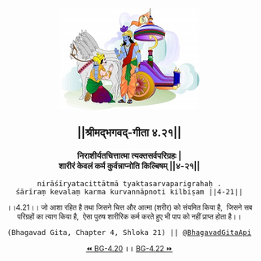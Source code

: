 <center><img src="../../asset/BG.png" alt="#API #bhagavadgitaapi #slok #nodejs #js #api #gitaapi #krishna #hinduism #vedic #ISKCON #shreemadbhagavadgita #technology"/>
<h2>||श्रीमद्‍भगवद्‍-गीता ४.२१||</h2>
<h3>निराशीर्यतचित्तात्मा त्यक्तसर्वपरिग्रहः |<br/>शारीरं केवलं कर्म कुर्वन्नाप्नोति किल्बिषम् ||४-२१||</h3>
<pre>nirāśīryatacittātmā tyaktasarvaparigrahaḥ .<br/>śārīraṃ kevalaṃ karma kurvannāpnoti kilbiṣam ||4-21||</pre>
<p>।।4.21।। जो आशा रहित है तथा जिसने चित्त और आत्मा (शरीर) को संयमित किया है,  जिसने सब परिग्रहों का त्याग किया है,  ऐसा पुरुष शारीरिक कर्म करते हुए भी पाप को नहीं प्राप्त होता है।।</p>
<pre>(Bhagavad Gita, Chapter 4, Shloka 21) || <a href="https://twitter.com/bhagavadgitaapi">@BhagavadGitaApi</a></pre><a href="../../4/20">⏪  BG-4.20</a><b>        ।।        </b><a href="../../4/22">BG-4.22  ⏩</a></center></center>